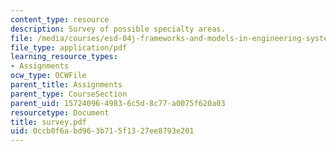 ```yaml
---
content_type: resource
description: Survey of possible specialty areas.
file: /media/courses/esd-04j-frameworks-and-models-in-engineering-systems-engineering-system-design-spring-2007/0ccb0f6abd963b715f1327ee8793e201_survey.pdf
file_type: application/pdf
learning_resource_types:
- Assignments
ocw_type: OCWFile
parent_title: Assignments
parent_type: CourseSection
parent_uid: 15724096-4983-6c5d-8c77-a0075f620a03
resourcetype: Document
title: survey.pdf
uid: 0ccb0f6a-bd96-3b71-5f13-27ee8793e201
---
```

